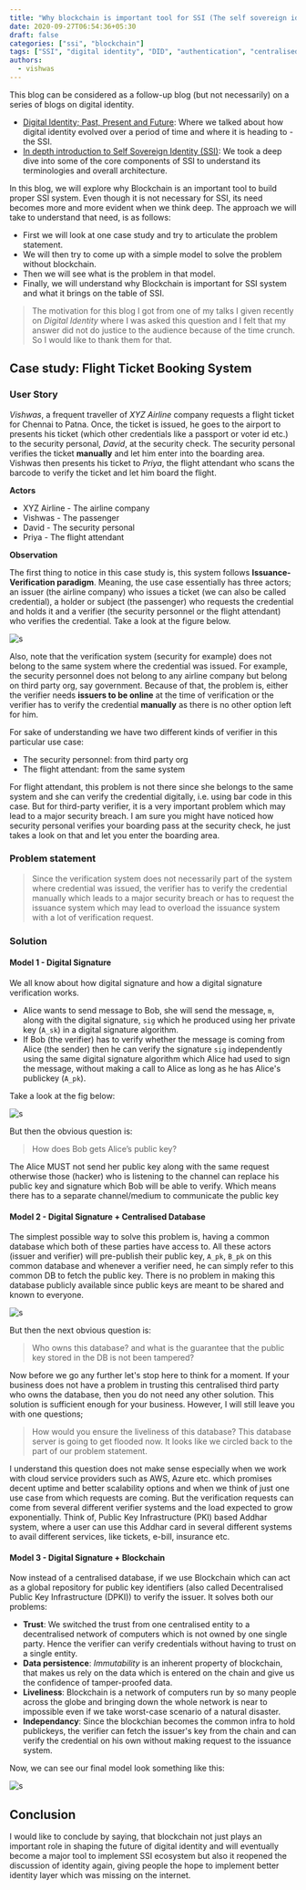 ```yaml
---
title: "Why blockchain is important tool for SSI (The self sovereign identity) system?"
date: 2020-09-27T06:54:36+05:30
draft: false
categories: ["ssi", "blockchain"]
tags: ["SSI", "digital identity", "DID", "authentication", "centralised", "federated", "blockchain", "user-centric"]
authors:
  - vishwas
---
```


This blog can be considered as a follow-up blog (but not necessarily) on a series of blogs on digital identity. 

* [Digital Identity; Past, Present and Future](https://hypermineresearch.netlify.app/posts/ssi-intro/): Where we talked about how digital identity evolved over a period of time and where it is heading to - the SSI.
* [In depth introduction to Self Sovereign Identity (SSI)](https://hypermineresearch.netlify.app/posts/ssi-detail/): We took a deep dive into some of the core components of SSI to understand its terminologies and overall architecture. 

In this blog, we will explore why Blockchain is an important tool to build proper SSI system. Even though it is not necessary for SSI, its need becomes more and more evident when we think deep. The approach we will take to understand that need, is as follows:

* First we will look at one case study and try to articulate the problem statement.
* We will then try to come up with a simple model to solve the problem without blockchain.
* Then we will see what is the problem in that model.
* Finally, we will understand why Blockchain is important for SSI system and what it brings on the table of SSI.

>  The motivation for this blog I got from one of my talks I given recently on *Digital Identity* where I was asked this question and I felt that my answer did not do justice to the audience because of the time crunch. So I would like to thank them for that. 

## Case study: Flight Ticket Booking System

### User Story

*Vishwas*, a frequent traveller of *XYZ Airline* company requests a flight ticket for Chennai to Patna. Once, the ticket is issued, he goes to the airport to presents his ticket (which other credentials like a passport or voter id etc.) to the security personal, *David*, at the security check. The security personal verifies the ticket **manually** and let him enter into the boarding area. Vishwas then presents his ticket to *Priya*, the flight attendant who scans the barcode to verify the ticket and let him board the flight. 

**Actors**

* XYZ Airline - The airline company
* Vishwas - The passenger
* David - The security personal
* Priya - The flight attendant

**Observation**

The first thing to notice in this case study is, this system follows **Issuance-Verification paradigm**. Meaning, the use case essentially has three actors; an issuer (the airline company) who issues a ticket (we can also be called credential), a holder or subject (the passenger) who requests the credential and holds it and a verifier (the security personnel or the flight attendant) who verifies the credential. Take a look at the figure below.

![s](/images/need-of-blockchain-ssi/issue-verification.png.png)

Also, note that the verification system (security for example) does not belong to the same system where the credential was issued. For example, the security personnel does not belong to any airline company but belong on third party org, say government. Because of that, the problem is, either the verifier needs **issuers to be online** at the time of verification or the verifier has to verify the credential **manually** as there is no other option left for him. 

For sake of understanding we have two different kinds of verifier in this particular use case:

* The security personnel: from third party org
* The flight attendant:  from the same system

For flight attendant, this problem is not there since she belongs to the same system and she can verify the credential digitally, i.e. using bar code in this case. But for third-party verifier, it is a very important problem which may lead to a major security breach. I am sure you might have noticed how security personal verifies your boarding pass at the security check, he just takes a look on that and let you enter the boarding area. 


### Problem statement

> Since the verification system does not necessarily part of the system where credential was issued, the verifier has to verify the credential manually which leads to a major security breach or has to request the issuance system which may lead to overload the issuance system with a lot of verification request. 

### Solution

#### Model 1 - Digital Signature

We all know about how digital signature and how a digital signature verification works. 

* Alice wants to send message to Bob, she will send the message, `m`, along with the digital signature, `sig` which he produced using her private key (`A_sk`) in a digital signature algorithm. 
* If Bob (the verifier) has to verify whether the message is coming from Alice (the sender) then he can verify the signature `sig` independently using the same digital signature algorithm which Alice had used to sign the message, without making a call to Alice as long as he has Alice's publickey (`A_pk`).  

Take a look at the fig below:

![s](/images/need-of-blockchain-ssi/dig-sig.png)

But then the obvious question is:

> How does Bob gets Alice’s public key?

The Alice MUST not send her public key along with the same request otherwise those (hacker) who is listening to the channel can replace his public key and signature which Bob will be able to verify. Which means there has to a separate channel/medium to communicate the public key

#### Model 2 - Digital Signature + Centralised Database

The simplest possible way to solve this problem is, having a common database which both of these parties have access to. All these actors (issuer and verifier) will pre-publish their public key, `A_pk`, `B_pk`  on this common database and whenever a verifier need, he can simply refer to this common DB to fetch the public key. There is no problem in making this database publicly available since public keys are meant to be shared and known to everyone. 

![s](/images/need-of-blockchain-ssi/dig-sig-db.png)

But then the next obvious question is:

> Who owns this database? and what is the guarantee that the public key stored in the DB is not been tampered? 


Now before we go any further let's stop here to think for a moment. If your business does not have a problem in trusting this centralised third party who owns the database, then you do not need any other solution. This solution is sufficient enough for your business. However, I will still leave you with one questions;

> How would you ensure the liveliness of this database? This database server is going to get flooded now. It looks like we circled back to the part of our problem statement.

I understand this question does not make sense especially when we work with cloud service providers such as AWS, Azure etc. which promises decent uptime and better scalability options and when we think of just one use case from which requests are coming. But the verification requests can come from several different verifier systems and the load expected to grow exponentially. Think of, Public Key Infrastructure (PKI) based Addhar system, where a user can use this Addhar card in several different systems to avail different services, like tickets, e-bill, insurance etc. 


#### Model 3 - Digital Signature + Blockchain

Now instead of a centralised database, if we use Blockchain which can act as a global repository for public key identifiers (also called Decentralised Public Key Infrastructure (DPKI)) to verify the issuer. It solves both our problems:

* **Trust**: We switched the trust from one centralised entity to a decentralised network of computers which is not owned by one single party. Hence the verifier can verify credentials without having to trust on a single entity.
* **Data persistence**: *Immutability* is an inherent property of blockchain, that makes us rely on the data which is entered on the chain and give us the confidence of tamper-proofed data.
* **Liveliness**: Blockchain is a network of computers run by so many people across the globe and bringing down the whole network is near to impossible even if we take worst-case scenario of a natural disaster. 
* **Independancy**: Since the blockchian becomes the common infra to hold publickeys, the verifier can fetch the issuer's key from the chain and can verify the credential on his own without making request to the issuance system.


Now, we can see our final model look something like this: 

![s](/images/need-of-blockchain-ssi/ssi-blockchain.png)


## Conclusion

I would like to conclude by saying, that blockchain not just plays an important role in shaping the future of digital identity and will eventually become a major tool to implement SSI ecosystem but also it reopened the discussion of identity again, giving people the hope to implement better identity layer which was missing on the internet.


